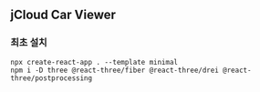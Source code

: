 ## jCloud Car Viewer

### 최초 설치

```
npx create-react-app . --template minimal
npm i -D three @react-three/fiber @react-three/drei @react-three/postprocessing
```
